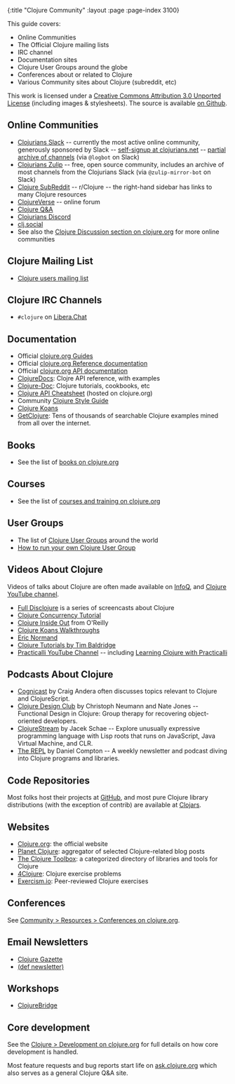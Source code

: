 {:title "Clojure Community"
 :layout :page :page-index 3100}

This guide covers:

 * Online Communities
 * The Official Clojure mailing lists
 * IRC channel
 * Documentation sites
 * Clojure User Groups around the globe
 * Conferences about or related to Clojure
 * Various Community sites about Clojure (subreddit, etc)

This work is licensed under a <a rel="license" href="https://creativecommons.org/licenses/by/3.0/">Creative Commons Attribution 3.0 Unported License</a>
(including images & stylesheets). The source is available [on Github](https://github.com/clojure-doc/clojure-doc.github.io).

## Online Communities

  * [Clojurians Slack](https://clojurians.slack.com) -- currently the most active online community, generously sponsored by Slack -- [self-signup at clojurians.net](http://clojurians.net) -- [partial archive of channels](https://clojurians-log.clojureverse.org/) (via `@logbot` on Slack)
  * [Clojurians Zulip](https://clojurians.zulipchat.com/) -- free, open source community, includes an archive of most channels from the Clojurians Slack (via `@zulip-mirror-bot` on Slack)
  * [Clojure SubReddit](https://www.reddit.com/r/Clojure/) -- r/Clojure -- the right-hand sidebar has links to many Clojure resources
  * [ClojureVerse](https://clojureverse.org) -- online forum
  * [Clojure Q&A](https://ask.clojure.org/)
  * [Clojurians Discord](https://discord.gg/discljord)
  * [clj.social](https://clj.social/)
  * See also the [Clojure Discussion section on clojure.org](https://clojure.org/community/resources) for more online communities

## Clojure Mailing List

  * [Clojure users mailing list](https://groups.google.com/g/clojure)


## Clojure IRC Channels

* `#clojure` on [Libera.Chat](https://libera.chat)

## Documentation

  * Official [clojure.org Guides](https://clojure.org/guides/guides)
  * Official [clojure.org Reference documentation](https://clojure.org/reference/documentation)
  * Official [clojure.org API documentation](https://clojure.org/api/api)
  * [ClojureDocs](https://clojuredocs.org/): Clojre API reference, with examples
  * [Clojure-Doc](https://clojure-doc.org/): Clojure tutorials, cookbooks, etc
  * [Clojure API Cheatsheet](https://clojure.org/api/cheatsheet) (hosted on clojure.org)
  * Community [Clojure Style Guide](https://guide.clojure.style/)
  * [Clojure Koans](http://clojurekoans.com/)
  * [GetClojure](http://www.getclojure.org): Tens of thousands of searchable Clojure examples mined from all over the internet.

## Books

  * See the list of [books on clojure.org](https://clojure.org/community/books)

## Courses

  * See the list of [courses and training on clojure.org](https://www.clojure.org/community/training)

## User Groups

 * The list of [Clojure User Groups](https://clojure.org/community/user_groups) around the world
 * [How to run your own Clojure User Group](https://clojure.org/community/start_group)


## Videos About Clojure

Videos of talks about Clojure are often made available on [InfoQ](https://www.infoq.com/clojure), and [Clojure YouTube channel](https://www.youtube.com/user/ClojureTV).

 * [Full Disclojure](https://vimeo.com/channels/fulldisclojure/videos) is a series of screencasts about Clojure
 * [Clojure Concurrency Tutorial](https://pluralsight.com/training/Courses/TableOfContents/clojure-concurrency-tutorial)
 * [Clojure Inside Out](https://www.oreilly.com/library/view/clojure-inside-out/9781449368647/) from O'Reilly
 * [Clojure Koans Walkthroughs](https://www.youtube.com/playlist?list=PL1p6TgkbKXqyOwq6iSkce_EY5YWFHciHt)
 * [Eric Normand](https://ericnormand.me/)
 * [Clojure Tutorials by Tim Baldridge](https://tbaldridge.pivotshare.com/)
 * [Practicalli YouTube Channel](https://www.youtube.com/practicalli) -- including [Learning Clojure with Practicalli](https://www.youtube.com/playlist?list=PLpr9V-R8ZxiDjyU7cQYWOEFBDR1t7t0wv)

## Podcasts About Clojure

 * [Cognicast](https://cognitect.com/cognicast/) by Craig Andera often discusses topics relevant to Clojure and ClojureScript.
 * [Clojure Design Club](https://clojuredesign.club/) by Christoph Neumann and Nate Jones -- Functional Design in Clojure: Group therapy for recovering object-oriented developers.
 * [ClojureStream](https://clojure.stream/podcast) by Jacek Schae -- Explore unusually expressive programming language with Lisp roots that runs on JavaScript, Java Virtual Machine, and CLR.
* [The REPL](https://www.therepl.net/episodes/) by Daniel Compton -- A weekly newsletter and podcast diving into Clojure programs and libraries.

## Code Repositories

Most folks host their projects at
[GitHub](https://github.com/search?l=Clojure&q=clojure&type=Repositories), and most pure Clojure
library distributions (with the exception of contrib) are available at
[Clojars](https://clojars.org/).


## Websites

  * [Clojure.org](https://clojure.org/): the official website
  * [Planet Clojure](https://planet.clojure.in/): aggregator of selected Clojure-related blog posts
  * [The Clojure Toolbox](https://www.clojure-toolbox.com/): a categorized directory of libraries and tools for Clojure
  * [4Clojure](https://4clojure.oxal.org/): Clojure exercise problems
  * [Exercism.io](https://exercism.io/): Peer-reviewed Clojure exercises


## Conferences

See [Community > Resources > Conferences on clojure.org](https://clojure.org/community/resources#_conferences).


## Email Newsletters

  * [Clojure Gazette](http://www.clojuregazette.com/)
  * [(def newsletter)](http://defnewsletter.com/)


## Workshops

  * [ClojureBridge](http://www.clojurebridge.org/)


## Core development

See the [Clojure > Development on clojure.org](https://clojure.org/dev/dev) for full details on
how core development is handled.

Most feature requests and bug reports start life on
[ask.clojure.org](https://ask.clojure.org/) which also serves
as a general Clojure Q&A site.
